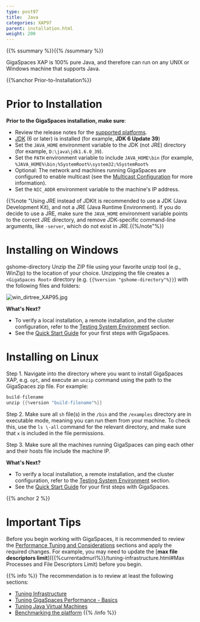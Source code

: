 ```yaml
---
type: post97
title:  Java
categories: XAP97
parent: installation.html
weight: 200
---
```



{{% ssummary %}}{{% /ssummary %}}



GigaSpaces XAP is 100% pure Java, and therefore can run on any UNIX or Windows machine that supports Java.



{{%anchor Prior-to-Installation%}}

# Prior to Installation

**Prior to the GigaSpaces installation, make sure**:

- Review the release notes for the [supported platforms](/release_notes).
- [JDK](http://java.sun.com/javase/downloads/index.jsp) (6 or later) is installed (for example, **JDK 6 Update 39**) 
- Set the `JAVA_HOME` environment variable to the JDK (not JRE) directory (for example, `D:\java\jdk1.6.0_39`).
- Set the `PATH` environment variable to include `JAVA_HOME\bin` (for example, `%JAVA_HOME%\bin;%SystemRoot%\system32;%SystemRoot%`
- Optional: The network and machines running GigaSpaces are configured to enable multicast (see the [Multicast Configuration]({{%currentadmurl%}}/network-multicast.html) for more information).
- Set the `NIC_ADDR` environment variable to the machine's IP address.

{{%note "Using JRE instead of JDKIt is recommended to use a JDK (Java Development Kit), and not a JRE (Java Runtime Environment). If you do decide to use a JRE, make sure the `JAVA_HOME` environment variable points to the correct JRE directory, and remove JDK-specific command-line arguments, like `-server`, which do not exist in JRE.{{%/note"%}}

# Installing on Windows

gshome-directory
Unzip the ZIP file using your favorite unzip tool (e.g., WinZip) to the location of your choice. Unzipping the file creates a `<GigaSpaces Root>` directory (e.g. `{{%version "gshome-directory"%}}`) with the following files and folders:

![win_dirtree_XAP95.jpg](/attachment_files/win_dirtree_XAP95.jpg)

**What's Next?**

- To verify a local installation, a remote installation, and the cluster configuration, refer to the [Testing System Environment]({{%currentadmurl%}}/troubleshooting-testing-system-environment.html) section.
- See the [Quick Start Guide](./tutorials.html) for your first steps with GigaSpaces.


# Installing on Linux

Step 1. Navigate into the directory where you want to install GigaSpaces XAP, e.g. `opt`, and execute an `unzip` command using the path to the GigaSpaces zip file. For example:


```java
build-filename
unzip {{%version "build-filename"%}}
```

Step 2. Make sure all `sh` file(s) in the `/bin` and the `/examples` directory are in executable mode, meaning you can run them from your machine. To check this, use the `ls \-all` command for the relevant directory, and make sure that `x` is included in the file permissions.

Step 3. Make sure all the machines running GigaSpaces can ping each other and their hosts file include the machine IP.

**What's Next?**

- To verify a local installation, a remote installation, and the cluster configuration, refer to the [Testing System Environment]({{%currentadmurl%}}/troubleshooting-testing-system-environment.html) section.
- See the [Quick Start Guide](./tutorials.html) for your first steps with GigaSpaces.

{{% anchor 2 %}}

# Important Tips

Before you begin working with GigaSpaces, it is recommended to review the [Performance Tuning and Considerations]({{%currentadmurl%}}/tuning.html) sections and apply the required changes. For example, you may need to update the [**max file descriptors limit**]({{%currentadmurl%}}/tuning-infrastructure.html#Max Processes and File Descriptors Limit) before you begin.

{{% info %}}
 The recommendation is to review at least the following sections:

- [Tuning Infrastructure]({{%currentadmurl%}}/tuning-infrastructure.html)
- [Tuning GigaSpaces Performance - Basics]({{%currentadmurl%}}/tuning-gigaspaces-performance.html)
- [Tuning Java Virtual Machines]({{%currentadmurl%}}/tuning-java-virtual-machines.html)
- [Benchmarking the platform](/sbp/moving-into-production-checklist.html)
{{% /info %}}


